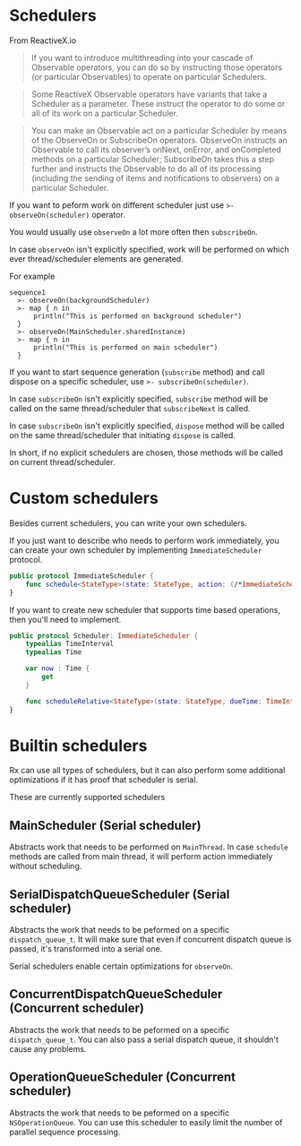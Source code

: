 Schedulers
==========

From ReactiveX.io

> If you want to introduce multithreading into your cascade of Observable operators, you can do so by instructing those operators (or particular Observables) to operate on particular Schedulers.

> Some ReactiveX Observable operators have variants that take a Scheduler as a parameter. These instruct the operator to do some or all of its work on a particular Scheduler.

> You can make an Observable act on a particular Scheduler by means of the ObserveOn or SubscribeOn operators. ObserveOn instructs an Observable to call its observer’s onNext, onError, and onCompleted methods on a particular Scheduler; SubscribeOn takes this a step further and instructs the Observable to do all of its processing (including the sending of items and notifications to observers) on a particular Scheduler.

If you want to peform work on different scheduler just use `>- observeOn(scheduler)` operator.

You would usually use `observeOn` a lot more often then `subscribeOn`.

In case `observeOn` isn't explicitly specified, work will be performed on which ever thread/scheduler elements are generated.


For example

```
sequence1
  >- observeOn(backgroundScheduler)
  >- map { n in
      println("This is performed on background scheduler")
  }
  >- observeOn(MainScheduler.sharedInstance)
  >- map { n in
      println("This is performed on main scheduler")
  }
```

If you want to start sequence generation (`subscribe` method) and call dispose on a specific scheduler, use `>- subscribeOn(scheduler)`.

In case `subscribeOn` isn't explicitly specified, `subscribe` method will be called on the same thread/scheduler that `subscribeNext` is called.

In case `subscribeOn` isn't explicitly specified, `dispose` method will be called on the same thread/scheduler that initiating `dispose` is called.

In short, if no explicit schedulers are chosen, those methods will be called on current thread/scheduler.

# Custom schedulers

Besides current schedulers, you can write your own schedulers.

If you just want to describe who needs to perform work immediately, you can create your own scheduler by implementing `ImmediateScheduler` protocol.

```swift
public protocol ImmediateScheduler {
    func schedule<StateType>(state: StateType, action: (/*ImmediateScheduler,*/ StateType) -> RxResult<Disposable>) -> RxResult<Disposable>
}
```

If you want to create new scheduler that supports time based operations, then you'll need to implement.

```swift
public protocol Scheduler: ImmediateScheduler {
    typealias TimeInterval
    typealias Time

    var now : Time {
        get
    }

    func scheduleRelative<StateType>(state: StateType, dueTime: TimeInterval, action: (StateType) -> RxResult<Disposable>) -> RxResult<Disposable>
}
```

# Builtin schedulers

Rx can use all types of schedulers, but it can also perform some additional optimizations if it has proof that scheduler is serial.

These are currently supported schedulers

## MainScheduler (Serial scheduler)

Abstracts work that needs to be performed on `MainThread`. In case `schedule` methods are called from main thread, it will perform action immediately without scheduling.

## SerialDispatchQueueScheduler (Serial scheduler)

Abstracts the work that needs to be peformed on a specific `dispatch_queue_t`. It will make sure that even if concurrent dispatch queue is passed, it's transformed into a serial one.

Serial schedulers enable certain optimizations for `observeOn`.

## ConcurrentDispatchQueueScheduler (Concurrent scheduler)

Abstracts the work that needs to be peformed on a specific `dispatch_queue_t`. You can also pass a serial dispatch queue, it shouldn't cause any problems.

## OperationQueueScheduler (Concurrent scheduler)

Abstracts the work that needs to be peformed on a specific `NSOperationQueue`. You can use this scheduler to easily limit the number of parallel sequence processing.
